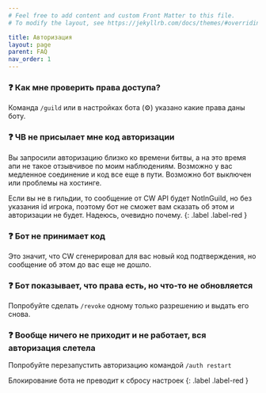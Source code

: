 ```yaml
---
# Feel free to add content and custom Front Matter to this file.
# To modify the layout, see https://jekyllrb.com/docs/themes/#overriding-theme-defaults

title: Авторизация  
layout: page
parent: FAQ
nav_order: 1 
---
```


### ❓ Как мне проверить права доступа?

Команда `/guild` или в настройках бота (⚙️) указано какие права даны боту.

### ❓ ЧВ не присылает мне код авторизации 

Вы запросили авторизацию близко ко времени битвы, а на это время апи не такое отзывчивое по моим наблюдениям. Возможно у вас медленное соединение и код все еще в пути. Возможно бот выключен или проблемы на хостинге. 

Eсли вы не в гильдии, то сообщение от CW API будет NotInGuild, но без указания id игрока, поэтому бот не сможет вам сказать об этом и авторизации не будет. Надеюсь, очевидно почему. 
{: .label .label-red }

### ❓ Бот не принимает код 

Это значит, что CW сгенерировал для вас новый код подтверждения, но сообщение об этом до вас еще не дошло.

### ❓ Бот показывает, что права есть, но что-то не обновляется

Попробуйте сделать `/revoke` одному только разрешению и выдать его снова. 

### ❓ Вообще ничего не приходит и не работает, вся авторизация слетела

Попробуйте перезапустить авторизацию командой `/auth restart` 

Блокирование бота не преводит к сбросу настроек 
{: .label .label-red }

